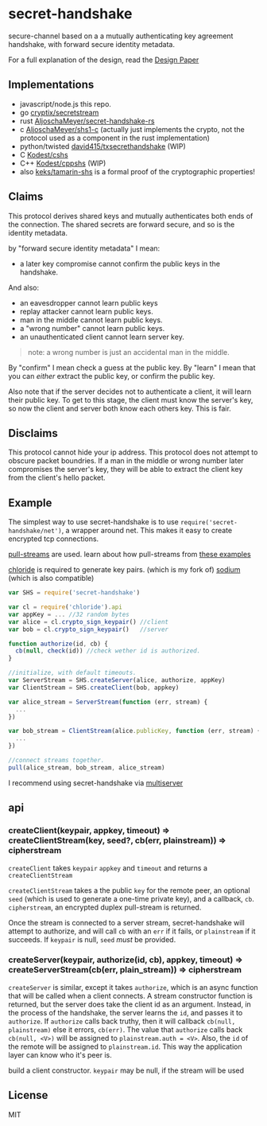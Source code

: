# secret-handshake

secure-channel based on a a mutually authenticating key agreement handshake, with forward secure identity metadata.

For a full explanation of the design, read the
[Design Paper](http://dominictarr.github.io/secret-handshake-paper/shs.pdf)

## Implementations

* javascript/node.js this repo.
* go [cryptix/secretstream](https://github.com/cryptix/secretstream/)
* rust [AljoschaMeyer/secret-handshake-rs](https://github.com/AljoschaMeyer/secret-handshake-rs)
* c [AljoschaMeyer/shs1-c](https://github.com/AljoschaMeyer/shs1-c) (actually just implements the crypto, not the protocol used as a component in the rust implementation)
* python/twisted [david415/txsecrethandshake](https://github.com/david415/txsecrethandshake) (WIP)
* C [Kodest/cshs](https://github.com/Kodest/cshs)
* C++ [Kodest/cppshs](https://github.com/Kodest/cppshs) (WIP)
* also [keks/tamarin-shs](https://github.com/keks/tamarin-shs) is a formal proof of the cryptographic properties!

## Claims

This protocol derives shared keys and mutually
authenticates both ends of the connection.
The shared secrets are forward secure, and
so is the identity metadata.

by "forward secure identity metadata" I mean:

* a later key compromise cannot confirm the public keys in the handshake.

And also:

* an eavesdropper cannot learn public keys
* replay attacker cannot learn public keys.
* man in the middle cannot learn public keys.
* a "wrong number" cannot learn public keys.
* an unauthenticated client cannot learn server key.
  
> note: a wrong number is just an accidental man in the middle.

By "confirm" I mean check a guess at the public key.
By "learn" I mean that you can _either_ extract the public key,
or confirm the public key.

Also note that if the server decides not to authenticate a client,
it will learn their public key. To get to this stage, the client
must know the server's key, so now the client and server both
know each others key. This is fair.

## Disclaims

This protocol cannot hide your ip address.
This protocol does not attempt to obscure packet boundries.
If a man in the middle or wrong number later compromises
the server's key, they will be able to extract the client
key from the client's hello packet.

## Example

The simplest way to use secret-handshake is to use
`require('secret-handshake/net')`, a wrapper around net.
This makes it easy to create encrypted tcp connections.

[pull-streams](https://github.com/dominictarr/pull-streams) are used.
learn about how pull-streams from [these examples](https://github.com/dominictarr/pull-stream-examples)

[chloride](https://github.com/dominictarr/chloride) is required to generate
key pairs. (which is my fork of) [sodium](https://github.com/paixaop/node-sodium) (which is also compatible)


``` js
var SHS = require('secret-handshake')

var cl = require('chloride').api
var appKey = ... //32 random bytes
var alice = cl.crypto_sign_keypair() //client
var bob = cl.crypto_sign_keypair()   //server

function authorize(id, cb) {
  cb(null, check(id)) //check wether id is authorized.
}

//initialize, with default timeouts.
var ServerStream = SHS.createServer(alice, authorize, appKey)
var ClientStream = SHS.createClient(bob, appkey)

var alice_stream = ServerStream(function (err, stream) {
  ...
})

var bob_stream = ClientStream(alice.publicKey, function (err, stream) {
  ...
})

//connect streams together.
pull(alice_stream, bob_stream, alice_stream)
```

I recommend using secret-handshake via [multiserver](https://github.com/dominictarr/multiserver)

## api

### createClient(keypair, appkey, timeout) => createClientStream(key, seed?, cb(err, plainstream)) => cipherstream

`createClient` takes `keypair` `appkey` and `timeout` and
returns a `createClientStream`

`createClientStream` takes a the public `key` for the remote peer,
an optional `seed` (which is used to generate a one-time private key),
and a callback, `cb`. `cipherstream`, an encrypted duplex pull-stream is returned.

Once the stream is connected to a server stream,
secret-handshake will attempt to authorize, and will call
`cb` with an `err` if it fails, or `plainstream` if it succeeds.
If `keypair` is null, `seed` *must* be provided.

### createServer(keypair, authorize(id, cb), appkey, timeout) => createServerStream(cb(err, plain_stream)) => cipherstream

`createServer` is similar, except it takes `authorize`,
which is an async function that will be called when a client connects.
A stream constructor function is returned, but the server does
take the client id as an argument. Instead, in the process
of the handshake, the server learns the `id`, and passes it to
`authorize`. If `authorize` calls back truthy,
then it will callback `cb(null, plainstream)` else it errors,
`cb(err)`. The value that `authorize` calls back `cb(null, <V>)`
will be assigned to `plainstream.auth = <V>`. Also,
the `id` of the remote will be assigned to `plainstream.id`.
This way the application layer can know who it's peer is.


build a client constructor. `keypair` may be null,
if the stream will be used

## License

MIT





